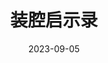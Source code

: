 ---
layout: page
title: 装腔启示录
description: >
   算是挺典的国产剧：小资生活，精英人设，男欢女爱，有事没事儿再来两句鸡汤。食之无味，弃之不惜。在最尬的地方最好笑，用最浮夸的表演说最雷人的台词。一些桥段，令人看不明白创作者是想反讽还是喜欢，似乎是国产剧的通病。
category: 剧集
img: assets/img/movie/2023/zhuang_qiang_qi_shi_lu.webp
star: 3
date: 2023-09-05
---